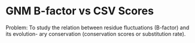 # GNM B-factor vs CSV Scores

Problem: To study the relation between residue fluctuations (B-factor) and its evolution- ary conservation (conservation scores or substitution rate).
